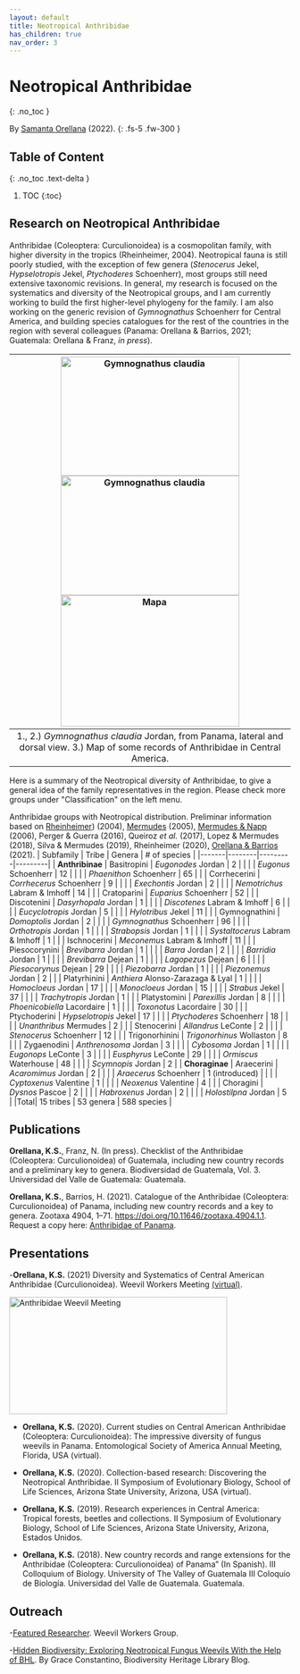 ```yaml
---
layout: default
title: Neotropical Anthribidae
has_children: true
nav_order: 3
---
```


# Neotropical Anthribidae 
{: .no_toc }

By [Samanta Orellana](https://search.asu.edu/profile/3433157) (2022). 
{: .fs-5 .fw-300 }


## Table of Content
{: .no_toc .text-delta }

1. TOC
{:toc}


## Research on Neotropical Anthribidae

Anthribidae (Coleoptera: Curculionoidea) is a cosmopolitan family, with higher diversity in the tropics (Rheinheimer, 2004). Neotropical fauna is still poorly studied, with the exception of few genera (_Stenocerus_ Jekel, _Hypselotropis_ Jekel, _Ptychoderes_ Schoenherr), most groups still need extensive taxonomic revisions. In general, my research is focused on the systematics and diversity of the Neotropical groups, and I am currently working to build the first higher-level phylogeny for the family. I am also working on the generic revision of _Gymnognathus_ Schoenherr for Central America, and building species catalogues for the rest of the countries in the region with several colleagues (Panama: Orellana & Barrios, 2021; Guatemala: Orellana & Franz, _in press_).

| <img src="https://serv.biokic.asu.edu/imglib/ecdysis/ASU_ASUCOB/ASUCOB0014/ASUCOB0014228_lateral_edited_1624913001.jpg" alt="Gymnognathus claudia" width="320" height="213.4"> <img src="https://serv.biokic.asu.edu/imglib/ecdysis/ASU_ASUCOB/ASUCOB0014/ASUCOB0014228_dorsal_edited_1624914182.jpg" alt="Gymnognathus claudia" width="320" height="213.4"> <img src="https://github.com/ksorellana/ksorellana.github.io/blob/main/images/Mapa_AnthribidaePuntosEcdysis_CentroAmerica.jpg?raw=true" alt="Mapa" width="320" height="235"> | 
|:--:| 
|1., 2.) *Gymnognathus claudia* Jordan, from Panama, lateral and dorsal view. 3.) Map of some records of Anthribidae in Central America.|


Here is a summary of the Neotropical diversity of Anthribidae, to give a general idea of the family representatives in the region. Please check more groups under "Classification" on the left menu.


Anthribidae groups with Neotropical distribution. Preliminar information based on [Rheinheimer](https://www.zobodat.at/pdf/Mitt-Ent-Ver-Stuttgart_39_2004_0001-0244.pdf)) (2004), [Mermudes](https://www.researchgate.net/publication/289907664_Description_Of_Two_New_Species_Of_Hypselotropis_Jekel_With_A_Revised_Key_And_Phylogenetic_Reanalysis_Of_The_Genus_Coleoptera_Anthribidae_Anthribinae) (2005), [Mermudes & Napp]([url](https://www.researchgate.net/publication/259372280_Revision_and_cladistic_analysis_of_the_genus_Ptychoderes_Schoenherr_1823_Coleoptera_Anthribidae_Anthribinae_Ptychoderini)) (2006), Perger & Guerra (2016), Queiroz _et al._ (2017), Lopez & Mermudes (2018), Silva & Mermudes (2019), Rheinheimer (2020), [Orellana & Barrios](https://www.researchgate.net/publication/348416935_Catalogue_of_the_Anthribidae_Coleoptera_Curculionoidea_of_Panama_including_new_country_records_and_a_key_to_genera) (2021).
| Subfamily | Tribe | Genera | # of species |
|-------|--------|---------|---------|
| **Anthribinae** | Basitropini | *Eugonodes* Jordan | 2 |
|  |  | *Eugonus* Schoenherr | 12 |
|  |  | *Phaenithon* Schoenherr | 65 |
|  | Corrhecerini | *Corrhecerus* Schoenherr | 9 |
|  |  | *Exechontis* Jordan | 2 |
|  |  | *Nemotrichus* Labram & Imhoff | 14 |
|  | Cratoparini | *Euparius* Schoenherr | 52 |
|  | Discotenini | *Dasyrhopala* Jordan | 1 |
|  |  | *Discotenes* Labram & Imhoff | 6 |
|  |  | *Eucyclotropis* Jordan | 5 |
|  |  | *Hylotribus* Jekel | 11 |
|  | Gymnognathini | *Domoptolis* Jordan | 2 |
|  |  | *Gymnognathus* Schoenherr | 96 |
|  |  | *Orthotropis* Jordan | 1 |
|  |  | *Strabopsis* Jordan | 1 |
|  |  | *Systaltocerus* Labram & Imhoff | 1 |
|  | Ischnocerini | *Meconemus* Labram & Imhoff | 11 |
|  | Piesocorynini | *Brevibarra* Jordan | 1 |
|  |  | *Barra* Jordan | 2 |
|  |  | *Barridia* Jordan | 1 |
|  |  | *Brevibarra* Dejean | 1 |
|  |  | *Lagopezus* Dejean | 6 |
|  |  | *Piesocorynus* Dejean | 29 |
|  |  | *Piezobarra* Jordan | 1 |
|  |  | *Piezonemus* Jordan | 2 |
|  | Platyrhinini | *Anthiera* Alonso-Zarazaga & Lyal | 1 |
|  |  | *Homocloeus* Jordan | 17 |
|  |  | *Monocloeus* Jordan | 15 |
|  |  | *Strabus* Jekel  | 37 |
|  |  | *Trachytropis* Jordan  | 1 |
|  | Platystomini | *Parexillis* Jordan  | 8 |
|  |  | *Phoenicobiella* Lacordaire  | 1 |
|  |  | *Toxonotus* Lacordaire  | 30 |
|  | Ptychoderini | *Hypselotropis* Jekel  | 17 |
|  |  | *Ptychoderes* Schoenherr  | 18 |
|  |  | *Unanthribus* Mermudes  | 2 |
|  | Stenocerini | *Allandrus* LeConte  | 2 |
|  |  | *Stenocerus* Schoenherr  | 12 |
|  | Trigonorhinini | *Trigonorhinus* Wollaston  | 8 |
|  | Zygaenodini | *Anthrenosoma* Jordan  | 3 |
|  |  | *Cybosoma* Jordan  | 1 |
|  |  | *Eugonops* LeConte  | 3 |
|  |  | *Eusphyrus* LeConte  | 29 |
|  |  | *Ormiscus* Waterhouse  | 48 |
|  |  | *Scymnopis* Jordan  | 2 |
| **Choraginae** | Araecerini | *Acaromimus* Jordan  | 2 |
|  |  | *Araecerus* Schoenherr  | 1 (introduced) |
|  |  | *Cyptoxenus* Valentine  | 1 |
|  |  | *Neoxenus* Valentine  | 4 |
|  | Choragini | *Dysnos* Pascoe  | 2 |
|  |  | *Habroxenus* Jordan  | 2 |
|  |  | *Holostilpna* Jordan  | 5 |
|Total| 15 tribes  | 53 genera | 588 species |


## Publications

**Orellana, K.S.**, Franz, N. (In press). Checklist of the Anthribidae (Coleoptera: Curculionoidea) of Guatemala, including new country records and a preliminary key to genera. Biodiversidad de Guatemala, Vol. 3. Universidad del Valle de Guatemala: Guatemala. 

**Orellana, K.S.**, Barrios, H. (2021). Catalogue of the Anthribidae (Coleoptera: Curculionoidea) of Panama, including new country records and a key to genera. Zootaxa 4904, 1–71. https://doi.org/10.11646/zootaxa.4904.1.1. Request a copy here: [Anthribidae of Panama](https://www.researchgate.net/publication/348416935_Catalogue_of_the_Anthribidae_Coleoptera_Curculionoidea_of_Panama_including_new_country_records_and_a_key_to_genera).

## Presentations

-**Orellana, K.S.** (2021) Diversity and Systematics of Central American Anthribidae (Curculionoidea). Weevil Workers Meeting [(virtual)](https://www.youtube.com/watch?v=7H84Io2lWyA&t=2s).

[<img src="https://github.com/ksorellana/ksorellana.github.io/blob/main/images/WeevilMeeting.jpg?raw=true" alt="Anthribidae Weevil Meeting" width="390" height="210">](https://www.youtube.com/watch?v=7H84Io2lWyA&t=2s)

- **Orellana, K.S.** (2020). Current studies on Central American Anthribidae (Coleoptera: Curculionoidea): The impressive diversity of fungus weevils in Panama. Entomological Society of America Annual Meeting, Florida, USA (virtual).

- **Orellana, K.S.** (2020). Collection-based research: Discovering the Neotropical Anthribidae. II Symposium of Evolutionary Biology, School of Life Sciences, Arizona State University, Arizona, USA (virtual).

- **Orellana, K.S.** (2019). Research experiences in Central America: Tropical forests, beetles and collections. II Symposium of Evolutionary Biology, School of Life Sciences, Arizona State University, Arizona, Estados Unidos.

- **Orellana, K.S.** (2018). New country records and range extensions for the Anthribidae (Coleoptera: Curculionoidea) of Panama” (In Spanish). III Colloquium of Biology. University of The Valley of Guatemala III Coloquio de Biología. Universidad del Valle de Guatemala. Guatemala. 

## Outreach

-[Featured Researcher](https://www.curculionoidea.org/featured-researchers/samanta-orellana). Weevil Workers Group.

-[Hidden Biodiversity: Exploring Neotropical Fungus Weevils With the Help of BHL](https://blog.library.si.edu/blog/2021/05/06/hidden-biodiversity-exploring-neotropical-fungus-weevils-with-the-help-of-bhl/#.Yc5U3lllCUk). By Grace Constantino, Biodiversity Heritage Library Blog.

